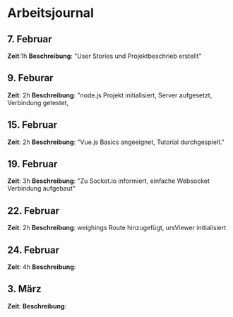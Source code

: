 # Arbeitsjournal

## 7. Februar

**Zeit**:1h
**Beschreibung**: "User Stories und Projektbeschrieb erstellt"

## 9. Feburar

**Zeit**: 2h
**Beschreibung**: "node.js Projekt initialisiert, Server aufgesetzt, Verbindung getestet,

## 15. Februar

**Zeit**: 2h
**Beschreibung**: "Vue.js Basics angeeignet, Tutorial durchgespielt."

## 19. Februar

**Zeit**: 3h
**Beschreibung**: "Zu Socket.io informiert, einfache Websocket Verbindung aufgebaut"

## 22. Februar

**Zeit**: 2h
**Beschreibung**: weighings Route hinzugefügt, ursViewer initialisiert

## 24. Februar
**Zeit**: 4h
**Beschreibung**:

## 3. März
**Zeit**:
**Beschreibung**:
